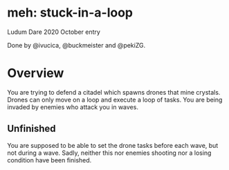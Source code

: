 # meh: stuck-in-a-loop

Ludum Dare 2020 October entry

Done by @ivucica, @buckmeister and @pekiZG.

# Overview

You are trying to defend a citadel which spawns drones that mine crystals.
Drones can only move on a loop and execute a loop of tasks. You are being
invaded by enemies who attack you in waves.

## Unfinished

You are supposed to be able to set the drone tasks before each wave, but
not during a wave. Sadly, neither this nor enemies shooting nor a losing
condition have been finished.
